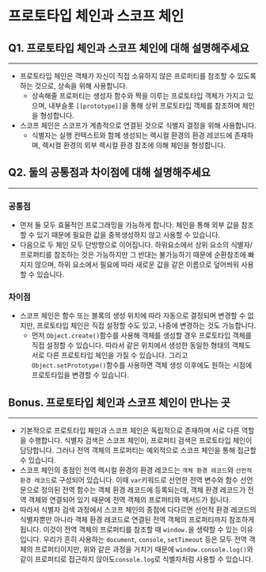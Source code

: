 # 프로토타입 체인과 스코프 체인

## Q1. 프로토타입 체인과 스코프 체인에 대해 설명해주세요
---

- 프로토타입 체인은 객체가 자신이 직접 소유하지 않은 프로퍼티를 참조할 수 있도록 하는 것으로, 상속을 위해 사용합니다.
	- 상속해줄 프로퍼티는 생성자 함수와 짝을 이루는 프로토타입 객체가 가지고 있으며, 내부슬롯 `[[prototype]]`을 통해 상위 프로토타입 객체를 참조하며 체인을 형성합니다.
- 스코프 체인은 스코프가 계층적으로 연결된 것으로 식별자 결정을 위해 사용합니다.
	- 식별자는 실행 컨텍스트와 함께 생성되는 렉시컬 환경의 환경 레코드에 존재하며, 렉시컬 환경의 외부 렉시컬 환경 참조에 의해 체인을 형성합니다.


## Q2. 둘의 공통점과 차이점에 대해 설명해주세요
---

### 공통점
- 먼저 둘 모두 효율적인 프로그래밍을 가능하게 합니다. 체인을 통해 외부 값을 참조할 수 있기 때문에 필요한 값을 중복생성하지 않고 사용할 수 있습니다.
- 다음으로 두 체인 모두 단방향으로 이어집니다. 하위요소에서 상위 요소의 식별자/프로퍼티를 참조하는 것은 가능하지만 그 반대는 불가능하기 때문에 순환참조에 빠지지 않으며, 하위 요소에서 필요에 따라 새로운 값을 같은 이름으로 덮어씌워 사용할 수 있습니다.  

### 차이점
- 스코프 체인은 함수 또는 블록의 생성 위치에 따라 자동으로 결정되며 변경할 수 없지만, 프로토타입 체인은 직접 설정할 수도 있고, 나중에 변경하는 것도 가능합니다.
	 - 먼저 `Object.create()`함수를 사용해 객체를 생성할 경우 프로토타입 객체를 직접 설정할 수 있습니다. 따라서 같은 위치에서 생성한 동일한 형태의 객체도 서로 다른 프로토타입 체인을 가질 수 있습니다. 그리고 `Object.setPrototype()`함수를 사용하면 객체 생성 이후에도 원하는 시점에 프로토타입을 변경할 수 있습니다.


## Bonus. 프로토타입 체인과 스코프 체인이 만나는 곳
---

- 기본적으로 프로토타입 체인과 스코프 체인은 독립적으로 존재하며 서로 다른 역할을 수행합니다. 식별자 검색은 스코프 체인이, 프로퍼티 검색은 프로토타입 체인이 담당합니다. 그러나 전역 객체의 프로퍼티는 예외적으로 스코프 체인을 통해 접근할 수 있습니다. 
- 스코프 체인의 종점인 전역 렉시컬 환경의 환경 레코드는 `객체 환경 레코드`와 `선언적 환경 레코드`로 구성되어 있습니다. 이때 `var`키워드로 선언한 전역 변수와 함수 선언문으로 정의된 전역 함수는 객체 환경 레코드에 등록되는데, 객체 환경 레코드가 전역 객체와 연결되어 있기 때문에 전역 객체의 프로퍼티와 메서드가 됩니다.
- 따라서 식별자 검색 과정에서 스코프 체인의 종점에 다다르면 선언적 환경 레코드의 식별자뿐만 아니라 객체 환경 레코드로 연결된 전역 객체의 프로퍼티까지 참조하게 됩니다. 이것이 전역 객체의 프로퍼티를 참조할 때 `window.`을 생략할 수 있는 이유입니다. 우리가 흔히 사용하는 `document`, `console`, `setTimeout` 등은 모두 전역 객체의 프로퍼티이지만, 위와 같은 과정을 거치기 때문에 `window.console.log()`와 같이 프로퍼티로 접근하지 않아도`console.log`로 식별자처럼 사용할 수 있습니다.